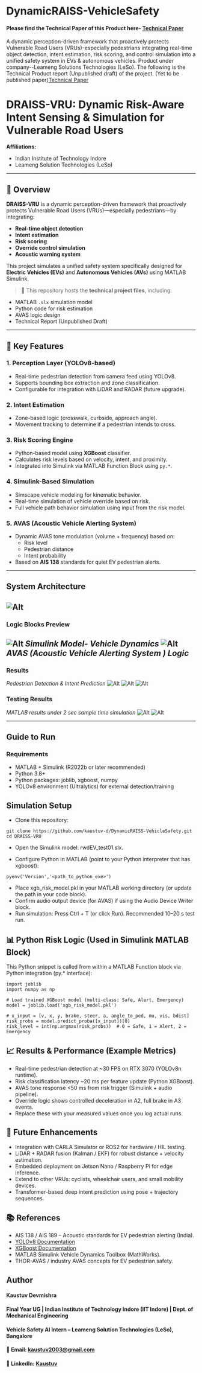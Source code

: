 # DynamicRAISS-VehicleSafety
#### Please find the Technical Paper of this Product here- [Technical Paper](https://drive.google.com/file/d/1Swx0Gfsd5h5DnEfO8to927bTT9WAsEa7/view?usp=sharing) 
A dynamic perception-driven framework that proactively protects Vulnerable Road Users (VRUs)-especially pedestrians integrating real-time object detection, intent estimation, risk scoring, and control simulation into a unified safety system in EVs &amp; autonomous vehicles. Product under company--Leameng Solutions Technologies (LeSo).
The following is the Technical Product report (Unpublished draft) of the project. (Yet to be published paper)[Technical Paper](https://github.com/kaustuv-d/DynamicRAISS-VehicleSafety/blob/main/Final_Tech_report.pdf) 

# DRAISS-VRU: Dynamic Risk-Aware Intent Sensing & Simulation for Vulnerable Road Users
**Affiliations:**  
- Indian Institute of Technology Indore  
- Leameng Solution Technologies (LeSo)  

---

## 📘 Overview

**DRAISS-VRU** is a dynamic perception-driven framework that proactively protects Vulnerable Road Users (VRUs)—especially pedestrians—by integrating:

- **Real-time object detection**
- **Intent estimation**
- **Risk scoring**
- **Override control simulation**
- **Acoustic warning system**

This project simulates a unified safety system specifically designed for **Electric Vehicles (EVs)** and **Autonomous Vehicles (AVs)** using MATLAB Simulink.

> 📄 This repository hosts the **technical project files**, including:
- MATLAB `.slx` simulation model
- Python code for risk estimation
- AVAS logic design
- Technical Report (Unpublished Draft)

---

## 🎯 Key Features

### 1. **Perception Layer (YOLOv8-based)**
- Real-time pedestrian detection from camera feed using YOLOv8.
- Supports bounding box extraction and zone classification.
- Configurable for integration with LiDAR and RADAR (future upgrade).

### 2. **Intent Estimation**
- Zone-based logic (crosswalk, curbside, approach angle).
- Movement tracking to determine if a pedestrian intends to cross.

### 3. **Risk Scoring Engine**
- Python-based model using **XGBoost** classifier.
- Calculates risk levels based on velocity, intent, and proximity.
- Integrated into Simulink via MATLAB Function Block using `py.*`.

### 4. **Simulink-Based Simulation**
- Simscape vehicle modeling for kinematic behavior.
- Real-time simulation of vehicle override based on risk.
- Full vehicle path behavior simulation using input from the risk model.

### 5. **AVAS (Acoustic Vehicle Alerting System)**
- Dynamic AVAS tone modulation (volume + frequency) based on:
  - Risk level
  - Pedestrian distance
  - Intent probability
- Based on **AIS 138** standards for quiet EV pedestrian alerts.

---
## System Architecture
![Alt](Logic_Flow_Chart.png)
---
### Logic Blocks Preview
![Alt](Simulink_VehicleDynamics.png) 
*Simulink Model- Vehicle Dynamics*
![Alt](Simulink_AVAS.png)
*AVAS (Acoustic Vehicle Alerting System ) Logic*
---
### Results 
*Pedestrian Detection & Intent Prediction*
![Alt](intentframe1.png)
![Alt](intentframe2.png)
![Alt](intentPred_2sec.png)

### Testing Results 
*MATLAB results under 2 sec sample time simulation*
![Alt](finalvel_comparison_2sec.png)
![Alt](avas_res_2sec.png)

---

## Guide to Run
### Requirements
- MATLAB + Simulink (R2022b or later recommended)
- Python 3.8+
- Python packages: joblib, xgboost, numpy
- YOLOv8 environment (Ultralytics) for external detection/training

## Simulation Setup
- Clone this repository:
```
git clone https://github.com/kaustuv-d/DynamicRAISS-VehicleSafety.git
cd DRAISS-VRU
```
- Open the Simulink model: rwdEV_test01.slx.

- Configure Python in MATLAB (point to your Python interpreter that has xgboost):
```
pyenv('Version','<path_to_python_exe>')
```
- Place xgb_risk_model.pkl in your MATLAB working directory (or update the path in your code block).
- Confirm audio output device (for AVAS) if using the Audio Device Writer block.
- Run simulation: Press Ctrl + T (or click Run). Recommended 10–20 s test run.

## 📊 Python Risk Logic (Used in Simulink MATLAB Block)
This Python snippet is called from within a MATLAB Function block via Python integration (py.* interface):
```
import joblib
import numpy as np

# Load trained XGBoost model (multi-class: Safe, Alert, Emergency)
model = joblib.load('xgb_risk_model.pkl')

# x_input = [v, x, y, brake, steer, a, angle_to_ped, mu, vis, bdist]
risk_probs = model.predict_proba([x_input])[0]
risk_level = int(np.argmax(risk_probs))  # 0 = Safe, 1 = Alert, 2 = Emergency
```
## 📈 Results & Performance (Example Metrics)
- Real-time pedestrian detection at ~30 FPS on RTX 3070 (YOLOv8n runtime).
- Risk classification latency ~20 ms per feature update (Python XGBoost).
- AVAS tone response <50 ms from risk trigger (Simulink + audio pipeline).
- Override logic shows controlled deceleration in A2, full brake in A3 events.
- Replace these with your measured values once you log actual runs.

## 📌 Future Enhancements
- Integration with CARLA Simulator or ROS2 for hardware / HIL testing.
- LiDAR + RADAR fusion (Kalman / EKF) for robust distance + velocity estimation.
- Embedded deployment on Jetson Nano / Raspberry Pi for edge inference.
- Extend to other VRUs: cyclists, wheelchair users, and small mobility devices.
- Transformer-based deep intent prediction using pose + trajectory sequences.

## 📚 References
- AIS 138 / AIS 189 – Acoustic standards for EV pedestrian alerting (India).
- [YOLOv8 Documentation](https://docs.ultralytics.com/)
- [XGBoost Documentation]()
- MATLAB Simulink Vehicle Dynamics Toolbox (MathWorks).
- THOR-AVAS / industry AVAS concepts for EV pedestrian safety.

## Author
#### Kaustuv Devmishra
#### Final Year UG | Indian Institute of Technology Indore (IIT Indore) | Dept. of Mechanical Engineering
#### Vehicle Safety AI Intern – Leameng Solution Technologies (LeSo), Bangalore

#### 📧 Email: kaustuv2003@gmail.com
#### 🔗 LinkedIn: [Kaustuv](https://www.linkedin.com/in/kaustuv-devmishra-372868253/)




